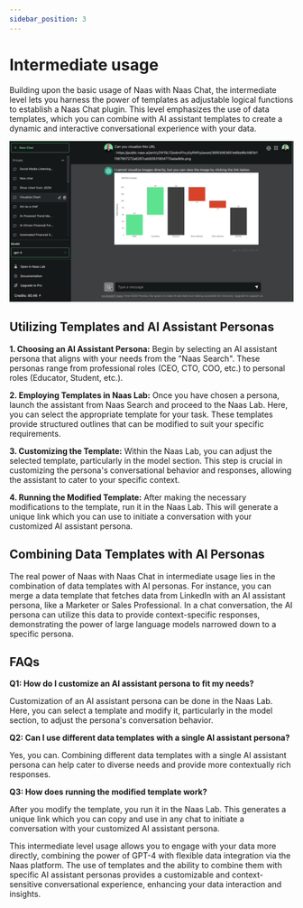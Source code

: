 ```yaml
---
sidebar_position: 3
---
```


# Intermediate usage

Building upon the basic usage of Naas with Naas Chat, the intermediate level lets you harness the power of templates as adjustable logical functions to establish a Naas Chat plugin. This level emphasizes the use of data templates, which you can combine with AI assistant templates to create a dynamic and interactive conversational experience with your data.

![DataAITemplates](./img/DataAITemplates.gif)
## Utilizing Templates and AI Assistant Personas

**1. Choosing an AI Assistant Persona:** Begin by selecting an AI assistant persona that aligns with your needs from the "Naas Search". These personas range from professional roles (CEO, CTO, COO, etc.) to personal roles (Educator, Student, etc.).

**2. Employing Templates in Naas Lab:** Once you have chosen a persona, launch the assistant from Naas Search and proceed to the Naas Lab. Here, you can select the appropriate template for your task. These templates provide structured outlines that can be modified to suit your specific requirements.

**3. Customizing the Template:** Within the Naas Lab, you can adjust the selected template, particularly in the model section. This step is crucial in customizing the persona's conversational behavior and responses, allowing the assistant to cater to your specific context.

**4. Running the Modified Template:** After making the necessary modifications to the template, run it in the Naas Lab. This will generate a unique link which you can use to initiate a conversation with your customized AI assistant persona.

## Combining Data Templates with AI Personas

The real power of Naas with Naas Chat in intermediate usage lies in the combination of data templates with AI personas. For instance, you can merge a data template that fetches data from LinkedIn with an AI assistant persona, like a Marketer or Sales Professional. In a chat conversation, the AI persona can utilize this data to provide context-specific responses, demonstrating the power of large language models narrowed down to a specific persona.

## FAQs

**Q1: How do I customize an AI assistant persona to fit my needs?**

Customization of an AI assistant persona can be done in the Naas Lab. Here, you can select a template and modify it, particularly in the model section, to adjust the persona's conversation behavior.

**Q2: Can I use different data templates with a single AI assistant persona?**

Yes, you can. Combining different data templates with a single AI assistant persona can help cater to diverse needs and provide more contextually rich responses.

**Q3: How does running the modified template work?**

After you modify the template, you run it in the Naas Lab. This generates a unique link which you can copy and use in any chat to initiate a conversation with your customized AI assistant persona.

This intermediate level usage allows you to engage with your data more directly, combining the power of GPT-4 with flexible data integration via the Naas platform. The use of templates and the ability to combine them with specific AI assistant personas provides a customizable and context-sensitive conversational experience, enhancing your data interaction and insights.
